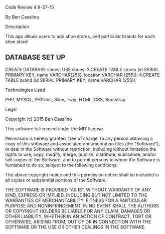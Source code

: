 Code Review 4 8-27-15

By Ben Casalino

Description

This app allows users to add shoe stores, and particular brands for each shoe store!

DATABASE SET UP
---------------

CREATE DATABASE shoes;
USE shoes; 3.CREATE TABLE stores (id SERIAL PRIMARY KEY, name VARCHAR(255), location VARCHAR (255)); 4.CREATE TABLE brand (id SERIAL PRIMARY KEY, name VARCHAR (255));


Technologies Used

PHP, MYSQL, PHPUnit, Silex, Twig, HTML, CSS, Bootstrap

Legal

Copyright (c) 2015 Ben Casalino

This software is licensed under the MIT license.

Permission is hereby granted, free of charge, to any person obtaining a copy of this software and associated documentation files (the "Software"), to deal in the Software without restriction, including without limitation the rights to use, copy, modify, merge, publish, distribute, sublicense, and/or sell copies of the Software, and to permit persons to whom the Software is furnished to do so, subject to the following conditions:

The above copyright notice and this permission notice shall be included in all copies or substantial portions of the Software.

THE SOFTWARE IS PROVIDED "AS IS", WITHOUT WARRANTY OF ANY KIND, EXPRESS OR IMPLIED, INCLUDING BUT NOT LIMITED TO THE WARRANTIES OF MERCHANTABILITY, FITNESS FOR A PARTICULAR PURPOSE AND NONINFRINGEMENT. IN NO EVENT SHALL THE AUTHORS OR COPYRIGHT HOLDERS BE LIABLE FOR ANY CLAIM, DAMAGES OR OTHER LIABILITY, WHETHER IN AN ACTION OF CONTRACT, TORT OR OTHERWISE, ARISING FROM, OUT OF OR IN CONNECTION WITH THE SOFTWARE OR THE USE OR OTHER DEALINGS IN THE SOFTWARE.
